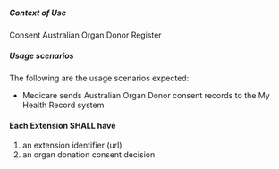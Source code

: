 ##### **Context of Use**
Consent Australian Organ Donor Register

#####  **Usage scenarios**
The following are the usage scenarios expected:
* Medicare sends Australian Organ Donor consent records to the My Health Record system

#### Each Extension SHALL have
1. an extension identifier (url)
1. an organ donation consent decision 	


